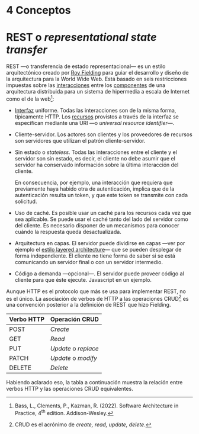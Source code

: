 # 4 Conceptos

# REST o *representational state transfer*

REST —o transferencia de estado representacional— es un estilo arquitectónico
creado por [Roy Fielding](https://en.wikipedia.org/wiki/Roy_Fielding) para guiar
el desarrollo y diseño de la arquitectura para la World Wide Web. Está basado en
seis restricciones impuestas sobre las [interacciones](./4_Interaccion.md) entre
los [componentes](/4_Conceptos/4_Componente.md) de una arquitectura distribuida
para un sistema de hipermedia a escala de Internet como el de la web[^1]:

[^1]: Bass, L., Clements, P., Kazman, R. (2022). Software Architecture in
    Practice, 4<sup>th</sup> edition. Addison-Wesley.

* [Interfaz](/4_Conceptos/4_Interfaz.md) uniforme. Todas las interacciones son
  de la misma forma, típicamente HTTP. Los [recursos](./4_Recurso.md) provistos
  a través de la interfaz se especifican mediante una URI —o *universal resource
  identifier*—.

* Cliente-servidor. Los actores son clientes y los proveedores de recursos son
  servidores que utilizan el patrón cliente-servidor.

* Sin estado o *stateless*. Todas las interacciones entre el cliente y el
  servidor son sin estado, es decir, el cliente no debe asumir que el servidor
  ha conservado información sobre la última interacción del cliente.

  En consecuencia, por ejemplo, una interacción que requiera que previamente
  haya habido otra de autenticación, implica que de la autenticación resulta un
  token, y que este token se transmite con cada solicitud.

* Uso de caché. Es posible usar un caché para los recursos cada vez que sea
  aplicable. Se puede usar el caché tanto del lado del servidor como del
  cliente. Es necesario disponer de un mecanismos para conocer cuándo la
  respuesta queda desactualizada.

* Arquitectura en capas. El servidor puede dividirse en capas —ver por ejemplo
  el [estilo layered architecture](/3_Plantillas/3_9_Layered_Architecture.md)—
  que se pueden desplegar de forma independiente. El cliente no tiene forma de
  saber si se está comunicando un servidor final o con un servidor intermedio.

* Código a demanda —opcional—. El servidor puede proveer código al cliente para
  que éste ejecute. Javascript en un ejemplo.

Aunque HTTP es el protocolo que más se usa para implementar REST, no es el
único. La asociación de verbos de HTTP a las operaciones CRUD[^2] es una convención
posterior a la definición de REST que hizo Fielding.

[^2]: CRUD es el acrónimo de *create, read, update, delete*.

| Verbo HTTP | Operación CRUD       |
| ---------- | -------------------- |
| POST       | *Create*             |
| GET        | *Read*               |
| PUT        | *Update* o *replace* |
| PATCH      | *Update* o *modify*  |
| DELETE     | *Delete*             |

Habiendo aclarado eso, la tabla a continuación muestra la relación entre verbos
HTTP y las operaciones CRUD equivalentes.
